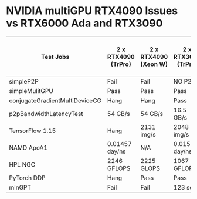 # NVIDIA multiGPU RTX4090 Issues vs RTX6000 Ada and RTX3090



 

|Test Jobs|2 x RTX4090 (TrPro)|2 x RTX4090 (Xeon W)|2 x RTX3090 (TrPro)|2 x RTX6000 Ada (TrPro)|2 x RTX6000 Ada (Xeon-W)|
|---------|-------------------|--------------------|-------------------|-----------------------|------------------------|
|simpleP2P| Fail | Fail | NO P2P | YES P2P | YES P2P |
|simpleMulitGPU|Pass|Pass|Pass|Pass|Pass|
|conjugateGradientMultiDeviceCG|Hang|Hang|Pass|Pass|Pass|
|p2pBandwidthLatencyTest|54 GB/s|54 GB/s|16.5 GB/s|51.1 GB/s|41.4 GB/s|
|TensorFlow 1.15|Hang|2131 img/s|2048 img/s|737 img/s|3832 img/s|
|NAMD ApoA1|0.01457 day/ns|N/A|0.01537 day/ns|0.02322 day/ns|0.01442 day/ns|
|HPL NGC|2246 GFLOPS|2225 GLOPS|1067 GFLOPS|567 GFLOPS| 2567 GFLOPS|
|PyTorch DDP|Hang|Pass|Pass|Pass|Pass|
|minGPT|Fail|Fail|123 sec|332 sec|101 sec|